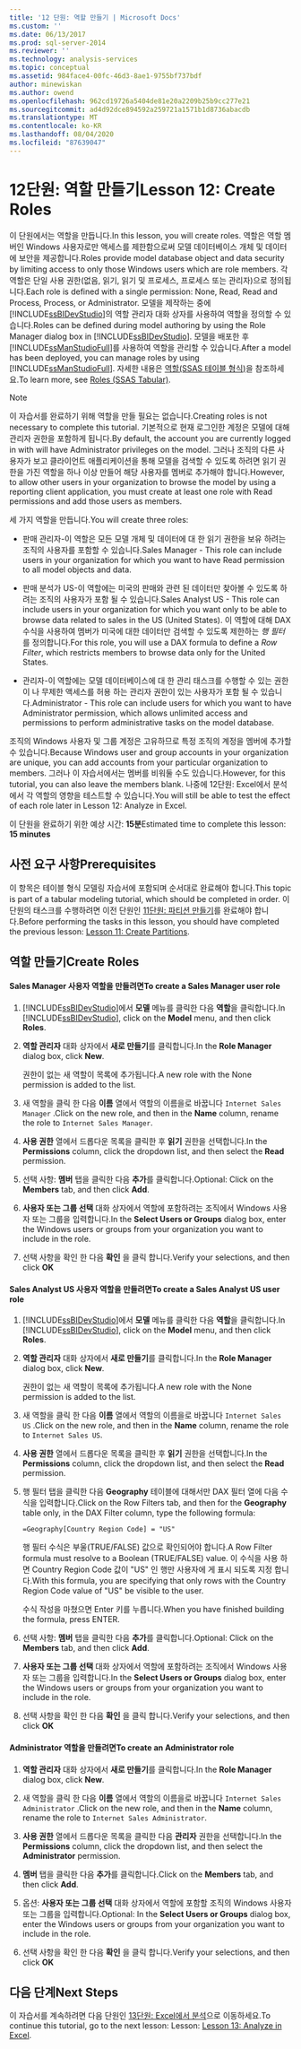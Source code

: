 ```yaml
---
title: '12 단원: 역할 만들기 | Microsoft Docs'
ms.custom: ''
ms.date: 06/13/2017
ms.prod: sql-server-2014
ms.reviewer: ''
ms.technology: analysis-services
ms.topic: conceptual
ms.assetid: 984face4-00fc-46d3-8ae1-9755bf737bdf
author: minewiskan
ms.author: owend
ms.openlocfilehash: 962cd19726a5404de81e20a2209b25b9cc277e21
ms.sourcegitcommit: ad4d92dce894592a259721a1571b1d8736abacdb
ms.translationtype: MT
ms.contentlocale: ko-KR
ms.lasthandoff: 08/04/2020
ms.locfileid: "87639047"
---
```

# <a name="lesson-12-create-roles"></a><span data-ttu-id="ae08c-102">12단원: 역할 만들기</span><span class="sxs-lookup"><span data-stu-id="ae08c-102">Lesson 12: Create Roles</span></span>
  <span data-ttu-id="ae08c-103">이 단원에서는 역할을 만듭니다.</span><span class="sxs-lookup"><span data-stu-id="ae08c-103">In this lesson, you will create roles.</span></span> <span data-ttu-id="ae08c-104">역할은 역할 멤버인 Windows 사용자로만 액세스를 제한함으로써 모델 데이터베이스 개체 및 데이터에 보안을 제공합니다.</span><span class="sxs-lookup"><span data-stu-id="ae08c-104">Roles provide model database object and data security by limiting access to only those Windows users which are role members.</span></span> <span data-ttu-id="ae08c-105">각 역할은 단일 사용 권한(없음, 읽기, 읽기 및 프로세스, 프로세스 또는 관리자)으로 정의됩니다.</span><span class="sxs-lookup"><span data-stu-id="ae08c-105">Each role is defined with a single permission: None, Read, Read and Process, Process, or Administrator.</span></span> <span data-ttu-id="ae08c-106">모델을 제작하는 중에 [!INCLUDE[ssBIDevStudio](../includes/ssbidevstudio-md.md)]의 역할 관리자 대화 상자를 사용하여 역할을 정의할 수 있습니다.</span><span class="sxs-lookup"><span data-stu-id="ae08c-106">Roles can be defined during model authoring by using the Role Manager dialog box in [!INCLUDE[ssBIDevStudio](../includes/ssbidevstudio-md.md)].</span></span> <span data-ttu-id="ae08c-107">모델을 배포한 후 [!INCLUDE[ssManStudioFull](../includes/ssmanstudiofull-md.md)]를 사용하여 역할을 관리할 수 있습니다.</span><span class="sxs-lookup"><span data-stu-id="ae08c-107">After a model has been deployed, you can manage roles by using [!INCLUDE[ssManStudioFull](../includes/ssmanstudiofull-md.md)].</span></span> <span data-ttu-id="ae08c-108">자세한 내용은 [역할&#40;SSAS 테이블 형식&#41;](tabular-models/roles-ssas-tabular.md)을 참조하세요.</span><span class="sxs-lookup"><span data-stu-id="ae08c-108">To learn more, see [Roles &#40;SSAS Tabular&#41;](tabular-models/roles-ssas-tabular.md).</span></span>  
  
> [!NOTE]  
>  <span data-ttu-id="ae08c-109">이 자습서를 완료하기 위해 역할을 만들 필요는 없습니다.</span><span class="sxs-lookup"><span data-stu-id="ae08c-109">Creating roles is not necessary to complete this tutorial.</span></span> <span data-ttu-id="ae08c-110">기본적으로 현재 로그인한 계정은 모델에 대해 관리자 권한을 포함하게 됩니다.</span><span class="sxs-lookup"><span data-stu-id="ae08c-110">By default, the account you are currently logged in with will have Administrator privileges on the model.</span></span> <span data-ttu-id="ae08c-111">그러나 조직의 다른 사용자가 보고 클라이언트 애플리케이션을 통해 모델을 검색할 수 있도록 하려면 읽기 권한을 가진 역할을 하나 이상 만들어 해당 사용자를 멤버로 추가해야 합니다.</span><span class="sxs-lookup"><span data-stu-id="ae08c-111">However, to allow other users in your organization to browse the model by using a reporting client application, you must create at least one role with Read permissions and add those users as members.</span></span>  
  
 <span data-ttu-id="ae08c-112">세 가지 역할을 만듭니다.</span><span class="sxs-lookup"><span data-stu-id="ae08c-112">You will create three roles:</span></span>  
  
-   <span data-ttu-id="ae08c-113">판매 관리자-이 역할은 모든 모델 개체 및 데이터에 대 한 읽기 권한을 보유 하려는 조직의 사용자를 포함할 수 있습니다.</span><span class="sxs-lookup"><span data-stu-id="ae08c-113">Sales Manager - This role can include users in your organization for which you want to have Read permission to all model objects and data.</span></span>  
  
-   <span data-ttu-id="ae08c-114">판매 분석가 US-이 역할에는 미국의 판매와 관련 된 데이터만 찾아볼 수 있도록 하려는 조직의 사용자가 포함 될 수 있습니다.</span><span class="sxs-lookup"><span data-stu-id="ae08c-114">Sales Analyst US - This role can include users in your organization for which you want only to be able to browse data related to sales in the US (United States).</span></span> <span data-ttu-id="ae08c-115">이 역할에 대해 DAX 수식을 사용하여 멤버가 미국에 대한 데이터만 검색할 수 있도록 제한하는 *행 필터*를 정의합니다.</span><span class="sxs-lookup"><span data-stu-id="ae08c-115">For this role, you will use a DAX formula to define a *Row Filter*, which restricts members to browse data only for the United States.</span></span>  
  
-   <span data-ttu-id="ae08c-116">관리자-이 역할에는 모델 데이터베이스에 대 한 관리 태스크를 수행할 수 있는 권한이 나 무제한 액세스를 허용 하는 관리자 권한이 있는 사용자가 포함 될 수 있습니다.</span><span class="sxs-lookup"><span data-stu-id="ae08c-116">Administrator - This role can include users for which you want to have Administrator permission, which allows unlimited access and permissions to perform administrative tasks on the model database.</span></span>  
  
 <span data-ttu-id="ae08c-117">조직의 Windows 사용자 및 그룹 계정은 고유하므로 특정 조직의 계정을 멤버에 추가할 수 있습니다.</span><span class="sxs-lookup"><span data-stu-id="ae08c-117">Because Windows user and group accounts in your organization are unique, you can add accounts from your particular organization to members.</span></span> <span data-ttu-id="ae08c-118">그러나 이 자습서에서는 멤버를 비워둘 수도 있습니다.</span><span class="sxs-lookup"><span data-stu-id="ae08c-118">However, for this tutorial, you can also leave the members blank.</span></span> <span data-ttu-id="ae08c-119">나중에 12단원: Excel에서 분석에서 각 역할의 영향을 테스트할 수 있습니다.</span><span class="sxs-lookup"><span data-stu-id="ae08c-119">You will still be able to test the effect of each role later in Lesson 12: Analyze in Excel.</span></span>  
  
 <span data-ttu-id="ae08c-120">이 단원을 완료하기 위한 예상 시간: **15분**</span><span class="sxs-lookup"><span data-stu-id="ae08c-120">Estimated time to complete this lesson: **15 minutes**</span></span>  
  
## <a name="prerequisites"></a><span data-ttu-id="ae08c-121">사전 요구 사항</span><span class="sxs-lookup"><span data-stu-id="ae08c-121">Prerequisites</span></span>  
 <span data-ttu-id="ae08c-122">이 항목은 테이블 형식 모델링 자습서에 포함되며 순서대로 완료해야 합니다.</span><span class="sxs-lookup"><span data-stu-id="ae08c-122">This topic is part of a tabular modeling tutorial, which should be completed in order.</span></span> <span data-ttu-id="ae08c-123">이 단원의 태스크를 수행하려면 이전 단원인 [11단원: 파티션 만들기](lesson-10-create-partitions.md)를 완료해야 합니다.</span><span class="sxs-lookup"><span data-stu-id="ae08c-123">Before performing the tasks in this lesson, you should have completed the previous lesson: [Lesson 11: Create Partitions](lesson-10-create-partitions.md).</span></span>  
  
## <a name="create-roles"></a><span data-ttu-id="ae08c-124">역할 만들기</span><span class="sxs-lookup"><span data-stu-id="ae08c-124">Create Roles</span></span>  
  
#### <a name="to-create-a-sales-manager-user-role"></a><span data-ttu-id="ae08c-125">Sales Manager 사용자 역할을 만들려면</span><span class="sxs-lookup"><span data-stu-id="ae08c-125">To create a Sales Manager user role</span></span>  
  
1.  <span data-ttu-id="ae08c-126">[!INCLUDE[ssBIDevStudio](../includes/ssbidevstudio-md.md)]에서 **모델** 메뉴를 클릭한 다음 **역할**을 클릭합니다.</span><span class="sxs-lookup"><span data-stu-id="ae08c-126">In [!INCLUDE[ssBIDevStudio](../includes/ssbidevstudio-md.md)], click on the **Model** menu, and then click **Roles**.</span></span>  
  
2.  <span data-ttu-id="ae08c-127">**역할 관리자** 대화 상자에서 **새로 만들기**를 클릭합니다.</span><span class="sxs-lookup"><span data-stu-id="ae08c-127">In the **Role Manager** dialog box, click **New**.</span></span>  
  
     <span data-ttu-id="ae08c-128">권한이 없는 새 역할이 목록에 추가됩니다.</span><span class="sxs-lookup"><span data-stu-id="ae08c-128">A new role with the None permission is added to the list.</span></span>  
  
3.  <span data-ttu-id="ae08c-129">새 역할을 클릭 한 다음 **이름** 열에서 역할의 이름을로 바꿉니다 `Internet Sales Manager` .</span><span class="sxs-lookup"><span data-stu-id="ae08c-129">Click on the new role, and then in the **Name** column, rename the role to `Internet Sales Manager`.</span></span>  
  
4.  <span data-ttu-id="ae08c-130">**사용 권한** 열에서 드롭다운 목록을 클릭한 후 **읽기** 권한을 선택합니다.</span><span class="sxs-lookup"><span data-stu-id="ae08c-130">In the **Permissions** column, click the dropdown list, and then select the **Read** permission.</span></span>  
  
5.  <span data-ttu-id="ae08c-131">선택 사항: **멤버** 탭을 클릭한 다음 **추가**를 클릭합니다.</span><span class="sxs-lookup"><span data-stu-id="ae08c-131">Optional: Click on the **Members** tab, and then click **Add**.</span></span>  
  
6.  <span data-ttu-id="ae08c-132">**사용자 또는 그룹 선택** 대화 상자에서 역할에 포함하려는 조직에서 Windows 사용자 또는 그룹을 입력합니다.</span><span class="sxs-lookup"><span data-stu-id="ae08c-132">In the **Select Users or Groups** dialog box, enter the Windows users or groups from your organization you want to include in the role.</span></span>  
  
7.  <span data-ttu-id="ae08c-133">선택 사항을 확인 한 다음 **확인** 을 클릭 합니다.</span><span class="sxs-lookup"><span data-stu-id="ae08c-133">Verify your selections, and then click **OK**</span></span>  
  
#### <a name="to-create-a-sales-analyst-us-user-role"></a><span data-ttu-id="ae08c-134">Sales Analyst US 사용자 역할을 만들려면</span><span class="sxs-lookup"><span data-stu-id="ae08c-134">To create a Sales Analyst US user role</span></span>  
  
1.  <span data-ttu-id="ae08c-135">[!INCLUDE[ssBIDevStudio](../includes/ssbidevstudio-md.md)]에서 **모델** 메뉴를 클릭한 다음 **역할**을 클릭합니다.</span><span class="sxs-lookup"><span data-stu-id="ae08c-135">In [!INCLUDE[ssBIDevStudio](../includes/ssbidevstudio-md.md)], click on the **Model** menu, and then click **Roles**.</span></span>  
  
2.  <span data-ttu-id="ae08c-136">**역할 관리자** 대화 상자에서 **새로 만들기**를 클릭합니다.</span><span class="sxs-lookup"><span data-stu-id="ae08c-136">In the **Role Manager** dialog box, click **New**.</span></span>  
  
     <span data-ttu-id="ae08c-137">권한이 없는 새 역할이 목록에 추가됩니다.</span><span class="sxs-lookup"><span data-stu-id="ae08c-137">A new role with the None permission is added to the list.</span></span>  
  
3.  <span data-ttu-id="ae08c-138">새 역할을 클릭 한 다음 **이름** 열에서 역할의 이름을로 바꿉니다 `Internet Sales US` .</span><span class="sxs-lookup"><span data-stu-id="ae08c-138">Click on the new role, and then in the **Name** column, rename the role to `Internet Sales US`.</span></span>  
  
4.  <span data-ttu-id="ae08c-139">**사용 권한** 열에서 드롭다운 목록을 클릭한 후 **읽기** 권한을 선택합니다.</span><span class="sxs-lookup"><span data-stu-id="ae08c-139">In the **Permissions** column, click the dropdown list, and then select the **Read** permission.</span></span>  
  
5.  <span data-ttu-id="ae08c-140">행 필터 탭을 클릭한 다음 **Geography** 테이블에 대해서만 DAX 필터 열에 다음 수식을 입력합니다.</span><span class="sxs-lookup"><span data-stu-id="ae08c-140">Click on the Row Filters tab, and then for the **Geography** table only, in the DAX Filter column, type the following formula:</span></span>  
  
     `=Geography[Country Region Code] = "US"`  
  
     <span data-ttu-id="ae08c-141">행 필터 수식은 부울(TRUE/FALSE) 값으로 확인되어야 합니다.</span><span class="sxs-lookup"><span data-stu-id="ae08c-141">A Row Filter formula must resolve to a Boolean (TRUE/FALSE) value.</span></span> <span data-ttu-id="ae08c-142">이 수식을 사용 하면 Country Region Code 값이 "US" 인 행만 사용자에 게 표시 되도록 지정 합니다.</span><span class="sxs-lookup"><span data-stu-id="ae08c-142">With this formula, you are specifying that only rows with the Country Region Code value of "US" be visible to the user.</span></span>  
  
     <span data-ttu-id="ae08c-143">수식 작성을 마쳤으면 Enter 키를 누릅니다.</span><span class="sxs-lookup"><span data-stu-id="ae08c-143">When you have finished building the formula, press ENTER.</span></span>  
  
6.  <span data-ttu-id="ae08c-144">선택 사항: **멤버** 탭을 클릭한 다음 **추가**를 클릭합니다.</span><span class="sxs-lookup"><span data-stu-id="ae08c-144">Optional: Click on the **Members** tab, and then click **Add**.</span></span>  
  
7.  <span data-ttu-id="ae08c-145">**사용자 또는 그룹 선택** 대화 상자에서 역할에 포함하려는 조직에서 Windows 사용자 또는 그룹을 입력합니다.</span><span class="sxs-lookup"><span data-stu-id="ae08c-145">In the **Select Users or Groups** dialog box, enter the Windows users or groups from your organization you want to include in the role.</span></span>  
  
8.  <span data-ttu-id="ae08c-146">선택 사항을 확인 한 다음 **확인** 을 클릭 합니다.</span><span class="sxs-lookup"><span data-stu-id="ae08c-146">Verify your selections, and then click **OK**</span></span>  
  
#### <a name="to-create-an-administrator-role"></a><span data-ttu-id="ae08c-147">Administrator 역할을 만들려면</span><span class="sxs-lookup"><span data-stu-id="ae08c-147">To create an Administrator role</span></span>  
  
1.  <span data-ttu-id="ae08c-148">**역할 관리자** 대화 상자에서 **새로 만들기**를 클릭합니다.</span><span class="sxs-lookup"><span data-stu-id="ae08c-148">In the **Role Manager** dialog box, click **New**.</span></span>  
  
2.  <span data-ttu-id="ae08c-149">새 역할을 클릭 한 다음 **이름** 열에서 역할의 이름을로 바꿉니다 `Internet Sales Administrator` .</span><span class="sxs-lookup"><span data-stu-id="ae08c-149">Click on the new role, and then in the **Name** column, rename the role to `Internet Sales Administrator`.</span></span>  
  
3.  <span data-ttu-id="ae08c-150">**사용 권한** 열에서 드롭다운 목록을 클릭한 다음 **관리자** 권한을 선택합니다.</span><span class="sxs-lookup"><span data-stu-id="ae08c-150">In the **Permissions** column, click the dropdown list, and then select the **Administrator** permission.</span></span>  
  
4.  <span data-ttu-id="ae08c-151">**멤버** 탭을 클릭한 다음 **추가**를 클릭합니다.</span><span class="sxs-lookup"><span data-stu-id="ae08c-151">Click on the **Members** tab, and then click **Add**.</span></span>  
  
5.  <span data-ttu-id="ae08c-152">옵션: **사용자 또는 그룹 선택** 대화 상자에서 역할에 포함할 조직의 Windows 사용자 또는 그룹을 입력합니다.</span><span class="sxs-lookup"><span data-stu-id="ae08c-152">Optional: In the **Select Users or Groups** dialog box, enter the Windows users or groups from your organization you want to include in the role.</span></span>  
  
6.  <span data-ttu-id="ae08c-153">선택 사항을 확인 한 다음 **확인** 을 클릭 합니다.</span><span class="sxs-lookup"><span data-stu-id="ae08c-153">Verify your selections, and then click **OK**</span></span>  
  
## <a name="next-steps"></a><span data-ttu-id="ae08c-154">다음 단계</span><span class="sxs-lookup"><span data-stu-id="ae08c-154">Next Steps</span></span>  
 <span data-ttu-id="ae08c-155">이 자습서를 계속하려면 다음 단원인 [13단원: Excel에서 분석](lesson-12-analyze-in-excel.md)으로 이동하세요.</span><span class="sxs-lookup"><span data-stu-id="ae08c-155">To continue this tutorial, go to the next lesson: Lesson: [Lesson 13: Analyze in Excel](lesson-12-analyze-in-excel.md).</span></span>  
  
  
